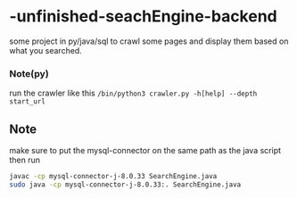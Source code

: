 # -unfinished-seachEngine-backend
some project in py/java/sql to crawl some pages and display them based on what you searched.

### Note(py)
run the crawler like this
`/bin/python3 crawler.py -h[help] --depth start_url`

## Note
make sure to put the mysql-connector on the same path as the java script
then run 
```bash
javac -cp mysql-connector-j-8.0.33 SearchEngine.java
sudo java -cp mysql-connector-j-8.0.33:. SearchEngine.java
```

